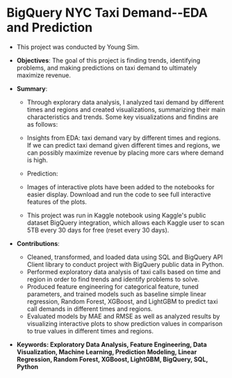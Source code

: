 # BigQuery NYC Taxi Demand--EDA and Prediction

+ This project was conducted by Young Sim.

+ **Objectives**: The goal of this project is finding trends, identifying problems, and making predictions on taxi demand to ultimately maximize revenue.

+ **Summary**:
  + Through explorary data analysis, I analyzed taxi demand by different times and regions and created visualizations, summarizing their main characteristics and trends. Some key visualizations and findins are as follows:
  
  + Insights from EDA: taxi demand vary by different times and regions. If we can predict taxi demand given different times and regions, we can possibly maximize revenue by placing more cars where demand is high.
  
  + Prediction:
  
  + Images of interactive plots have been added to the notebooks for easier display. Download and run the code to see full interactive features of the plots.
  + This project was run in Kaggle notebook using Kaggle's public dataset BigQuery integration, which allows each Kaggle user to scan 5TB every 30 days for free (reset every 30 days).

+ **Contributions**:
  + Cleaned, transformed, and loaded data using SQL and BigQuery API Client library to conduct project with BigQuery public data in Python.
  + Performed exploratory data analysis of taxi calls based on time and region in order to find trends and identify problems to solve.
  + Produced feature engineering for categorical feature, tuned parameters, and trained models such as baseline simple linear regression, Random Forest, XGBoost, and LightGBM to predict taxi call demands in different times and regions.
  + Evaluated models by MAE and RMSE as well as analyzed results by visualizing interactive plots to show prediction values in comparison to true values in different times and regions.

+ **Keywords: Exploratory Data Analysis, Feature Engineering, Data Visualization, Machine Learning, Prediction Modeling, Linear Regression, Random Forest, XGBoost, LightGBM, BigQuery, SQL, Python**
